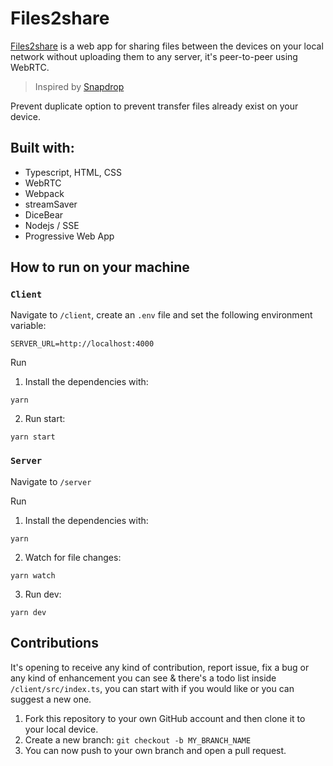 # Files2share

<a href="https://files2share.netlify.app/" target="_blank">Files2share</a> is a
web app for sharing files between the devices on your local network without
uploading them to any server, it's peer-to-peer using WebRTC.

> Inspired by
> <a href="https://github.com/RobinLinus/snapdrop" target="_blank">Snapdrop</a>

Prevent duplicate option to prevent transfer files already exist on your device.

## Built with:

- Typescript, HTML, CSS
- WebRTC
- Webpack
- streamSaver
- DiceBear
- Nodejs / SSE
- Progressive Web App

## How to run on your machine

### `Client`

Navigate to `/client`, create an `.env` file and set the following environment
variable:

```
SERVER_URL=http://localhost:4000
```

Run

1. Install the dependencies with:

```shell
yarn
```

2. Run start:

```shell
yarn start
```

### `Server`

Navigate to `/server`

Run

1. Install the dependencies with:

```shell
yarn
```

2. Watch for file changes:

```shell
yarn watch
```

3. Run dev:

```shell
yarn dev
```

## Contributions

It's opening to receive any kind of contribution, report issue, fix a bug or any
kind of enhancement you can see & there's a todo list inside
`/client/src/index.ts`, you can start with if you would like or you can suggest
a new one.

1. Fork this repository to your own GitHub account and then clone it to your
   local device.
2. Create a new branch: `git checkout -b MY_BRANCH_NAME`
3. You can now push to your own branch and open a pull request.
